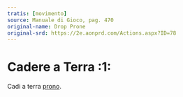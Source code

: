 ```yaml
---
tratis: [movimento]
source: Manuale di Gioco, pag. 470
original-name: Drop Prone
original-srd: https://2e.aonprd.com/Actions.aspx?ID=78
---
```


# Cadere a Terra :1:

Cadi a terra [prono](/condizioni/prono).

